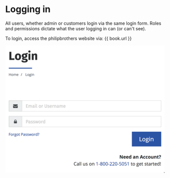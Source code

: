 # Logging in

All users, whether admin or customers login via the same login form. Roles and permissions dictate what the user logging in can \(or can't see\).

To login, access the philipbrothers website via: {{ book.url }}

![test](/assets/login.tiff)